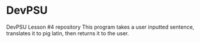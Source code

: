 # DevPSU
DevPSU Lesson #4 repository
This program takes a user inputted sentence, translates it to pig latin, then returns it to the user.
